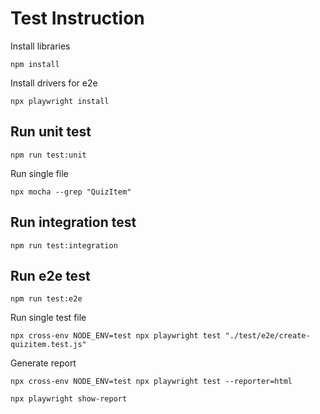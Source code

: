 # Test Instruction

Install libraries

```
npm install
```

Install drivers for e2e

```
npx playwright install
```

## Run unit test

```
npm run test:unit

```

Run single file

```
npx mocha --grep "QuizItem"
```

## Run integration test

```
npm run test:integration
```

## Run e2e test

```
npm run test:e2e
```

Run single test file

```
npx cross-env NODE_ENV=test npx playwright test "./test/e2e/create-quizitem.test.js"

```

Generate report

```
npx cross-env NODE_ENV=test npx playwright test --reporter=html

npx playwright show-report

```
